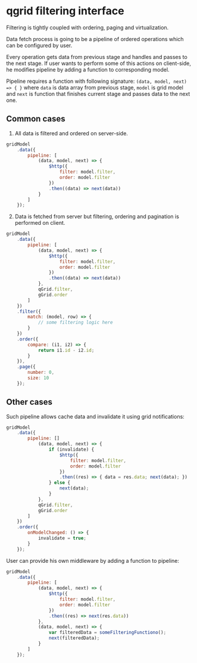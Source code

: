 # qgrid filtering interface

Filtering is tightly coupled with ordering, paging and virtualization.

Data fetch process is going to be a pipeline of ordered operations which can be configured by user.

Every operation gets data from previous stage and handles and passes to the next stage.
If user wants to perform some of this actions on client-side, he modifies pipeline by adding a function to corresponding model.

Pipeline requires a function with following signature: `(data, model, next) => { }`
where `data` is data array from previous stage, 
`model` is grid model and 
`next` is function that finishes current stage and passes data to the next one.     

## Common cases
1. All data is filtered and ordered on server-side.
```javascript
gridModel
    .data({
        pipeline: [
            (data, model, next) => {
                $http({
                    filter: model.filter,
                    order: model.filter
                })
                .then((data) => next(data))
            }
        ]
    });
```

2. Data is fetched from server but filtering, ordering and pagination is performed on client.

```javascript
gridModel
    .data({
        pipeline: [
            (data, model, next) => {
                $http({
                    filter: model.filter,
                    order: model.filter
                })
                .then((data) => next(data))
            },
            qGrid.filter,
            gGrid.order
        ]
    })
    .filter({
        match: (model, row) => {
            // some filtering logic here
        }
    })
    .order({
        compare: (i1, i2) => {
            return i1.id - i2.id;
        }
    }),
    .page({
        number: 0,
        size: 10
    });
```

## Other cases

Such pipeline allows cache data and invalidate it using grid notifications:

```javascript
gridModel
    .data({
        pipeline: []
            (data, model, next) => {
                if (invalidate) {
                    $http({
                        filter: model.filter,
                        order: model.filter
                    })
                    .then((res) => { data = res.data; next(data); })
                } else {
                    next(data);
                }
            },
            qGrid.filter,
            gGrid.order
        ]
    })
    .order({
        onModelChanged: () => {
            invalidate = true;
        }
    });
```

User can provide his own middleware by adding a function to pipeline:

```javascript
gridModel
    .data({
        pipeline: [
            (data, model, next) => {
                $http({
                    filter: model.filter,
                    order: model.filter
                })
                .then((res) => next(res.data))
            },
            (data, model, next) => {
                var filteredData = someFilteringFunctiono();
                next(filteredData);
            }         
        ]
    });
```